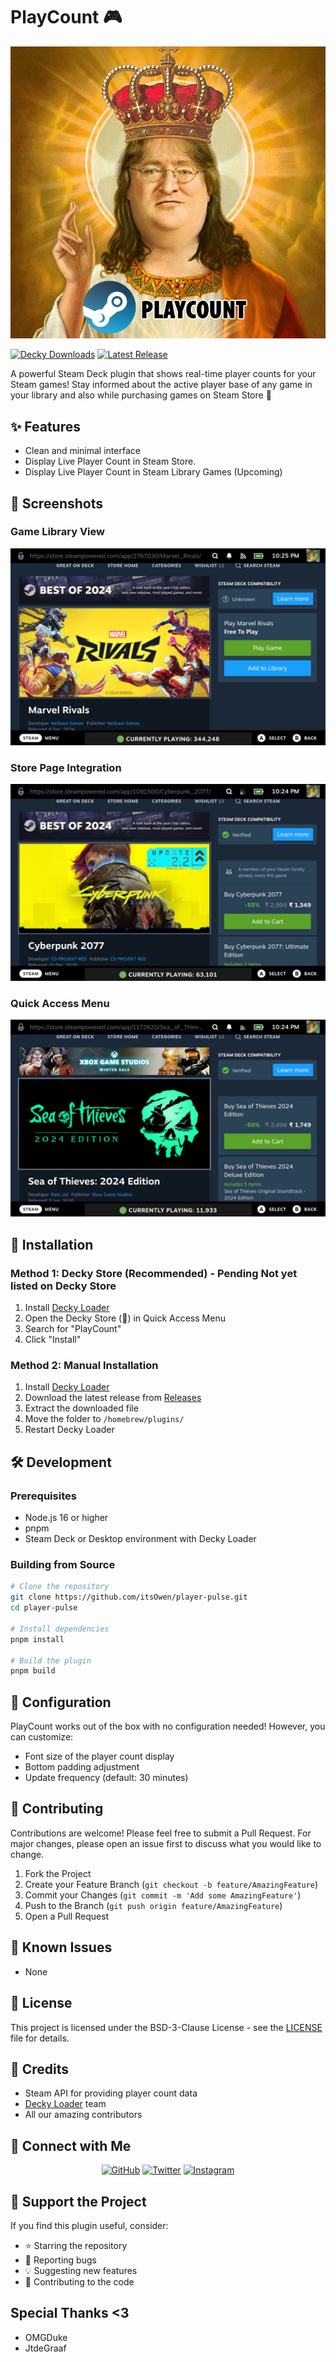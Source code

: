 # PlayCount 🎮 

<img src="/assets/playcount-logo.png" alt="PlayCount Banner"/>

[![Decky Downloads](https://img.shields.io/github/downloads/itsOwen/player-pulse/total?color=455da5&style=for-the-badge&label=Downloads)](https://github.com/itsOwen/playcount-decky/releases/latest)
[![Latest Release](https://img.shields.io/github/v/release/itsOwen/player-pulse?color=455da5&style=for-the-badge&label=Latest)](https://github.com/itsOwen/playcount-decky/releases/latest)

A powerful Steam Deck plugin that shows real-time player counts for your Steam games! Stay informed about the active player base of any game in your library and also while purchasing games on Steam Store 👥

## ✨ Features

- Clean and minimal interface
- Display Live Player Count in Steam Store.
- Display Live Player Count in Steam Library Games (Upcoming)

## 📸 Screenshots

### Game Library View
<img src="/assets/PlayCount.jpg" alt="Count1"/>

### Store Page Integration
<img src="/assets/PlayCount2.jpg" alt="Count2"/>

### Quick Access Menu
<img src="/assets/PlayCount3.jpg" alt="Count3"/>

## 🚀 Installation

### Method 1: Decky Store (Recommended) - Pending Not yet listed on Decky Store
1. Install [Decky Loader](https://github.com/SteamDeckHomebrew/decky-loader)
2. Open the Decky Store (🛒) in Quick Access Menu
3. Search for "PlayCount"
4. Click "Install"

### Method 2: Manual Installation
1. Install [Decky Loader](https://github.com/SteamDeckHomebrew/decky-loader)
2. Download the latest release from [Releases](https://github.com/itsOwen/playcount-decky/releases)
3. Extract the downloaded file
4. Move the folder to `/homebrew/plugins/`
5. Restart Decky Loader

## 🛠️ Development

### Prerequisites
- Node.js 16 or higher
- pnpm
- Steam Deck or Desktop environment with Decky Loader

### Building from Source
```bash
# Clone the repository
git clone https://github.com/itsOwen/player-pulse.git
cd player-pulse

# Install dependencies
pnpm install

# Build the plugin
pnpm build
```

## 🔧 Configuration

PlayCount works out of the box with no configuration needed! However, you can customize:
- Font size of the player count display
- Bottom padding adjustment
- Update frequency (default: 30 minutes)

## 🤝 Contributing

Contributions are welcome! Please feel free to submit a Pull Request. For major changes, please open an issue first to discuss what you would like to change.

1. Fork the Project
2. Create your Feature Branch (`git checkout -b feature/AmazingFeature`)
3. Commit your Changes (`git commit -m 'Add some AmazingFeature'`)
4. Push to the Branch (`git push origin feature/AmazingFeature`)
5. Open a Pull Request

## 🐛 Known Issues

- None

## 📝 License

This project is licensed under the BSD-3-Clause License - see the [LICENSE](LICENSE) file for details.

## 🌟 Credits

- Steam API for providing player count data
- [Decky Loader](https://github.com/SteamDeckHomebrew/decky-loader) team
- All our amazing contributors

## 📱 Connect with Me

<div align="center">

[![GitHub](https://img.shields.io/badge/GitHub-100000?style=for-the-badge&logo=github&logoColor=white)](https://github.com/itsOwen)
[![Twitter](https://img.shields.io/badge/Twitter-1DA1F2?style=for-the-badge&logo=twitter&logoColor=white)](https://twitter.com/owensingh_)
[![Instagram](https://img.shields.io/badge/Instagram-E4405F?style=for-the-badge&logo=instagram&logoColor=white)](https://instagram.com/owensingh_)

</div>

## 💖 Support the Project

If you find this plugin useful, consider:
- ⭐ Starring the repository
- 🐛 Reporting bugs
- 💡 Suggesting new features
- 🤝 Contributing to the code

## Special Thanks <3

- OMGDuke
- JtdeGraaf
